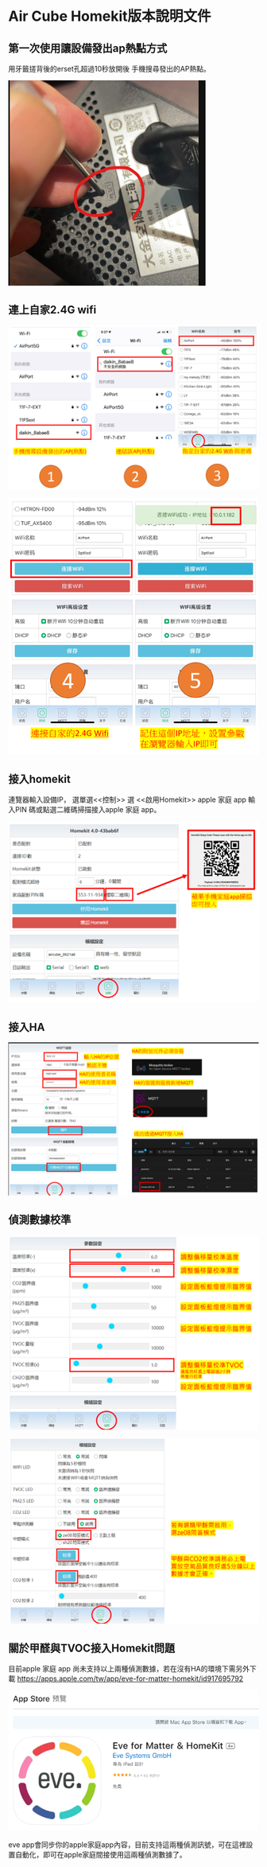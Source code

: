 # Air Cube Homekit版本說明文件
## 第一次使用讓設備發出ap熱點方式

用牙籤搓背後的erset孔超過10秒放開後 手機搜尋發出的AP熱點。

![081733](/air_cube_homekit/image/220144.png)


## 連上自家2.4G wifi 
![081733](/air_cube_homekit/image/080352.png)

![081733](/air_cube_homekit/image/080423.png)

## 接入homekit

連覽器輸入設備IP， 選單選<<控制>> 選 <<啟用Homekit>> apple 家庭 app 輸入PIN 碼或點選二維碼掃描接入apple 家庭 app。

![081733](/air_cube_homekit/image/081740.png)

## 接入HA

![081733](/air_cube_homekit/image/083411.png)


## 偵測數據校準

![081733](/air_cube_homekit/image/084850.png)

![081733](/air_cube_homekit/image/084923.png)


## 關於甲醛與TVOC接入Homekit問題

目前apple 家庭 app 尚未支持以上兩種偵測數據，若在沒有HA的環境下需另外下載 https://apps.apple.com/tw/app/eve-for-matter-homekit/id917695792

![081733](/air_cube_homekit/image/085717.png)

eve app會同步你的apple家庭app內容，目前支持這兩種偵測訊號，可在這裡設置自動化，即可在apple家庭間接使用這兩種偵測數據了。

